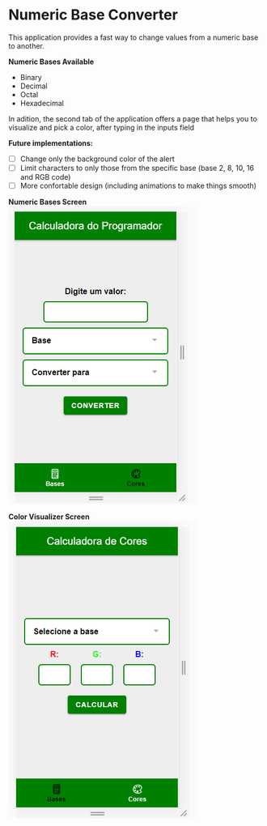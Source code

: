 # Numeric Base Converter

This application provides a fast way to change values from a numeric base to another.

**Numeric Bases Available**
- Binary
- Decimal
- Octal
- Hexadecimal

In adition, the second tab of the application offers a page that helps you to visualize and pick a color, after typing in the inputs field

**Future implementations:**
- [ ] Change only the background color of the alert
- [ ] Limit characters to only those from the specific base (base 2, 8, 10, 16 and RGB code)
- [ ] More confortable design (including animations to make things smooth)

 **Numeric Bases Screen**<br>
 ![](./src/assets/SCBases1.PNG)
 
 **Color Visualizer Screen**<br>
 ![](./src/assets/SCColor1.PNG)
